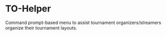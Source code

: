 # TO-Helper
Command prompt-based menu to assist tournament organizers/streamers organize their tournament layouts.
